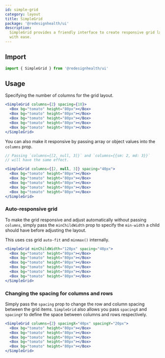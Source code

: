 ```yaml
---
id: simple-grid
category: layout
title: SimpleGrid
package: '@redesignhealth/ui'
description:
  SimpleGrid provides a friendly interface to create responsive grid layouts
  with ease.
---
```


## Import

```js
import { SimpleGrid } from '@redesignhealth/ui'
```

## Usage

Specifying the number of columns for the grid layout.

```jsx
<SimpleGrid columns={2} spacing={10}>
  <Box bg="tomato" height="80px"></Box>
  <Box bg="tomato" height="80px"></Box>
  <Box bg="tomato" height="80px"></Box>
  <Box bg="tomato" height="80px"></Box>
  <Box bg="tomato" height="80px"></Box>
</SimpleGrid>
```

You can also make it responsive by passing array or object values into the
`columns` prop.

```jsx
// Passing `columns={[2, null, 3]}` and `columns={{sm: 2, md: 3}}`
// will have the same effect.

<SimpleGrid columns={[2, null, 3]} spacing="40px">
  <Box bg="tomato" height="80px"></Box>
  <Box bg="tomato" height="80px"></Box>
  <Box bg="tomato" height="80px"></Box>
  <Box bg="tomato" height="80px"></Box>
  <Box bg="tomato" height="80px"></Box>
</SimpleGrid>
```

### Auto-responsive grid

To make the grid responsive and adjust automatically without passing `columns`,
simply pass the `minChildWidth` prop to specify the `min-width` a child should
have before adjusting the layout.

This uses css grid `auto-fit` and `minmax()` internally.

```jsx
<SimpleGrid minChildWidth="120px" spacing="40px">
  <Box bg="tomato" height="80px"></Box>
  <Box bg="tomato" height="80px"></Box>
  <Box bg="tomato" height="80px"></Box>
  <Box bg="tomato" height="80px"></Box>
  <Box bg="tomato" height="80px"></Box>
  <Box bg="tomato" height="80px"></Box>
</SimpleGrid>
```

### Changing the spacing for columns and rows

Simply pass the `spacing` prop to change the row and column spacing between the
grid items. `SimpleGrid` also allows you pass `spacingX` and `spacingY` to
define the space between columns and rows respectively.

```jsx
<SimpleGrid columns={2} spacingX="40px" spacingY="20px">
  <Box bg="tomato" height="80px"></Box>
  <Box bg="tomato" height="80px"></Box>
  <Box bg="tomato" height="80px"></Box>
  <Box bg="tomato" height="80px"></Box>
  <Box bg="tomato" height="80px"></Box>
</SimpleGrid>
```
